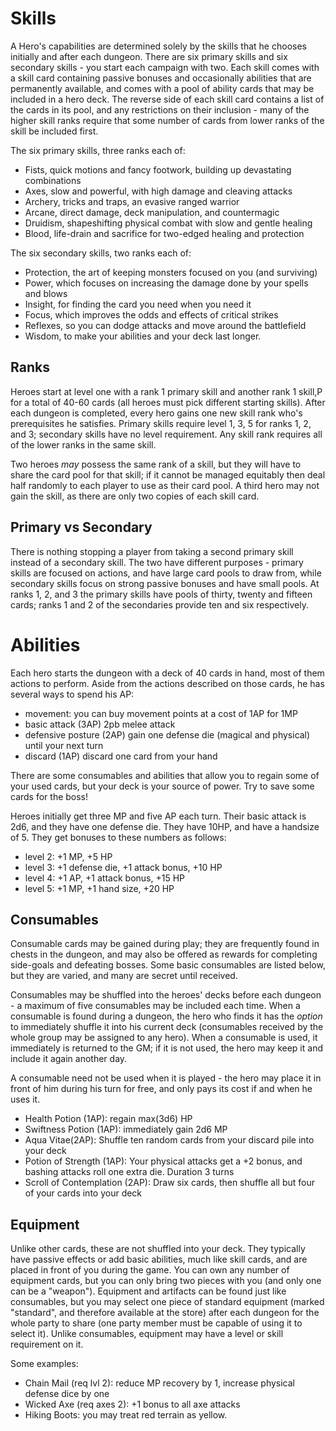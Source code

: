# Skills

A Hero's capabilities are determined solely by the skills that he chooses initially
and after each dungeon. There are six primary skills and six secondary skills - you start
each campaign with two. Each skill comes with a skill card containing passive
bonuses and occasionally abilities that are permanently available, and comes with a pool
of ability cards that may be included in a hero deck. The reverse side of each skill card
contains a list of the cards in its pool, and any restrictions on their inclusion - many
of the higher skill ranks require that some number of cards from lower ranks of the skill
be included first.

The six primary skills, three ranks each of:

- Fists, quick motions and fancy footwork, building up devastating combinations
- Axes, slow and powerful, with high damage and cleaving attacks
- Archery, tricks and traps, an evasive ranged warrior
- Arcane, direct damage, deck manipulation, and countermagic
- Druidism, shapeshifting physical combat with slow and gentle healing
- Blood, life-drain and sacrifice for two-edged healing and protection

The six secondary skills, two ranks each of:

- Protection, the art of keeping monsters focused on you (and surviving)
- Power, which focuses on increasing the damage done by your spells and blows
- Insight, for finding the card you need when you need it
- Focus, which improves the odds and effects of critical strikes
- Reflexes, so you can dodge attacks and move around the battlefield
- Wisdom, to make your abilities and your deck last longer.

## Ranks

Heroes start at level one with a rank 1 primary skill and another rank 1 skill,P
for a total of 40-60 cards (all heroes must pick different starting skills). After each
dungeon is completed, every hero gains one new skill rank who's prerequisites he
satisfies. Primary skills require level 1, 3, 5 for ranks 1, 2, and 3; secondary skills
have no level requirement. Any skill rank requires all of the lower ranks in the same skill.

Two heroes *may* possess the same rank of a skill, but they will have to share the card
pool for that skill; if it cannot be managed equitably then deal half randomly to each player
to use as their card pool. A third hero may not gain the skill, as there are only two copies
of each skill card.

## Primary vs Secondary

There is nothing stopping a player from taking a second primary skill instead of a secondary
skill. The two have different purposes - primary skills are focused on actions, and have large
card pools to draw from, while secondary skills focus on strong passive bonuses and have small
pools. At ranks 1, 2, and 3 the primary skills have pools of thirty, twenty and fifteen cards;
ranks 1 and 2 of the secondaries provide ten and six respectively.

# Abilities

Each hero starts the dungeon with a deck of 40 cards in hand, most of them actions to perform.
Aside from the actions described on those cards, he has several ways to spend his AP:

- movement: you can buy movement points at a cost of 1AP for 1MP
- basic attack (3AP) 2pb melee attack
- defensive posture (2AP) gain one defense die (magical and physical) until your next turn
- discard (1AP) discard one card from your hand

There are some consumables and abilities that allow you to regain some of your used cards,
but your deck is your source of power. Try to save some cards for the boss!

Heroes initially get three MP and five AP each turn. Their basic attack is 2d6, and they have
one defense die. They have 10HP, and have a handsize of 5. They get bonuses to these numbers
as follows:

- level 2: +1 MP, +5 HP
- level 3: +1 defense die, +1 attack bonus, +10 HP
- level 4: +1 AP, +1 attack bonus, +15 HP
- level 5: +1 MP, +1 hand size, +20 HP

## Consumables

Consumable cards may be gained during play; they are frequently found in chests in the dungeon,
and may also be offered as rewards for completing side-goals and defeating bosses. Some basic
consumables are listed below, but they are varied, and many are secret until received.

Consumables may be shuffled into the heroes' decks before each dungeon - a maximum of five consumables
may be included each time. When a consumable is found during a dungeon, the hero who finds it has
the *option* to immediately shuffle it into his current deck (consumables received by the whole group
may be assigned to any hero). When a consumable is used, it immediately is returned to the GM; if it
is not used, the hero may keep it and include it again another day.

A consumable need not be used when it is played - the hero may place it in front of him during his
turn for free, and only pays its cost if and when he uses it.

- Health Potion (1AP): regain max(3d6) HP
- Swiftness Potion (1AP): immediately gain 2d6 MP
- Aqua Vitae(2AP): Shuffle ten random cards from your discard pile into your deck
- Potion of Strength (1AP): Your physical attacks get a +2 bonus, and bashing attacks roll one
  extra die. Duration 3 turns
- Scroll of Contemplation (2AP): Draw six cards, then shuffle all but four of your cards into your deck

## Equipment

Unlike other cards, these are not shuffled into your deck. They typically have passive effects or
add basic abilities, much like skill cards, and are placed in front of you during the game. You can
own any number of equipment cards, but you can only bring two pieces with you (and only one can be
a "weapon"). Equipment and artifacts can be found just like consumables, but you may select one
piece of standard equipment (marked "standard", and therefore available at the store) after each
dungeon for the whole party to share (one party member must be capable of using it to select it).
Unlike consumables, equipment may have a level or skill requirement on it.


Some examples:

- Chain Mail (req lvl 2): reduce MP recovery by 1, increase physical defense dice by one
- Wicked Axe (req axes 2): +1 bonus to all axe attacks
- Hiking Boots: you may treat red terrain as yellow.
